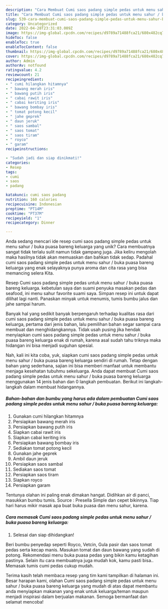 ```yaml
---
description: "Cara Membuat Cumi saos padang simple pedas untuk menu sahur / buka puasa bareng keluarga yang Enak"
title: "Cara Membuat Cumi saos padang simple pedas untuk menu sahur / buka puasa bareng keluarga yang Enak"
slug: 539-cara-membuat-cumi-saos-padang-simple-pedas-untuk-menu-sahur-buka-puasa-bareng-keluarga-yang-enak
category: Uncategorized
date: 2022-04-28T23:31:03.009Z
image: https://img-global.cpcdn.com/recipes/d9789a71488fca21/680x482cq70/cumi-saos-padang-simple-pedas-untuk-menu-sahur-buka-puasa-bareng-keluarga-foto-resep-utama.jpg
hideToc: false
enableToc: true
enableTocContent: false
thumbnail: https://img-global.cpcdn.com/recipes/d9789a71488fca21/680x482cq70/cumi-saos-padang-simple-pedas-untuk-menu-sahur-buka-puasa-bareng-keluarga-foto-resep-utama.jpg
cover: https://img-global.cpcdn.com/recipes/d9789a71488fca21/680x482cq70/cumi-saos-padang-simple-pedas-untuk-menu-sahur-buka-puasa-bareng-keluarga-foto-resep-utama.jpg
author: Admin
authorAv: notfound
ratingvalue: 4.2
reviewcount: 21
recipeingredient:
- " cumi hilangkan hitamnya"
- " bawang merah iris"
- " bawang putih iris"
- " cabai rawit iris"
- " cabai keriting iris"
- " bawang bombay iris"
- " tomat potong kecil"
- " jahe geprek"
- " daun jeruk"
- " saos sambal"
- " saos tomat"
- " saos tiram"
- " royco"
- " garam"
recipeinstructions:

- "Sudah jadi dan siap dinikmati!"
categories:
- Resep
tags:
- cumi
- saos
- padang

katakunci: cumi saos padang 
nutrition: 160 calories
recipecuisine: Indonesian
preptime: "PT14M"
cooktime: "PT37M"
recipeyield: "1"
recipecategory: Dinner

---
```





Anda sedang mencari ide resep cumi saos padang simple pedas untuk menu sahur / buka puasa bareng keluarga yang unik? Cara membuatnya sangat tidak terlalu sulit namun tidak gampang juga. Jika keliru mengolah maka hasilnya tidak akan memuaskan dan bahkan tidak sedap. Padahal cumi saos padang simple pedas untuk menu sahur / buka puasa bareng keluarga yang enak selayaknya punya aroma dan cita rasa yang bisa memancing selera Kita.





Resep Cumi saos padang simple pedas untuk menu sahur / buka puasa bareng keluarga. kebetulan saya dan suami penyuka masakan pedas dan seafood, ini menu sahur favorite suami saya. Simpan resep ini untuk dapat dilihat lagi nanti. Panaskan minyak untuk menumis, tumis bumbu jalus dan jahe sampai harum.

Banyak hal yang sedikit banyak berpengaruh terhadap kualitas rasa dari cumi saos padang simple pedas untuk menu sahur / buka puasa bareng keluarga, pertama dari jenis bahan, lalu pemilihan bahan segar sampai cara membuat dan menghidangkannya. Tidak usah pusing jika hendak menyiapkan cumi saos padang simple pedas untuk menu sahur / buka puasa bareng keluarga enak di rumah, karena asal sudah tahu triknya maka hidangan ini bisa menjadi suguhan spesial.






Nah, kali ini kita coba, yuk, siapkan cumi saos padang simple pedas untuk menu sahur / buka puasa bareng keluarga sendiri di rumah. Tetap dengan bahan yang sederhana, sajian ini bisa memberi manfaat untuk membantu menjaga kesehatan tubuhmu sekeluarga. Anda dapat membuat Cumi saos padang simple pedas untuk menu sahur / buka puasa bareng keluarga menggunakan 14 jenis bahan dan 0 langkah pembuatan. Berikut ini langkah-langkah dalam membuat hidangannya.

<!--inarticleads1-->

##### Bahan-bahan dan bumbu yang harus ada dalam pembuatan Cumi saos padang simple pedas untuk menu sahur / buka puasa bareng keluarga:

1. Gunakan  cumi hilangkan hitamnya
1. Persiapkan  bawang merah iris
1. Persiapkan  bawang putih iris
1. Siapkan  cabai rawit iris
1. Siapkan  cabai keriting iris
1. Persiapkan  bawang bombay iris
1. Sediakan  tomat potong kecil
1. Gunakan  jahe geprek
1. Ambil  daun jeruk
1. Persiapkan  saos sambal
1. Sediakan  saos tomat
1. Persiapkan  saos tiram
1. Siapkan  royco
1. Persiapkan  garam


Tentunya olahan ini paling enak dimakan hangat. Didihkan air di panci, masukkan bumbu tumis. Source : Presella Simple dan cepet bikinnya. Tiap hari harus mikir masak apa buat buka puasa dan menu sahur, karena. 

<!--inarticleads2-->

##### Cara memasak Cumi saos padang simple pedas untuk menu sahur / buka puasa bareng keluarga:


1. Selesai dan siap dihidangkan!

Beri bumbu penyedap seperti Royco, Vetcin, Gula pasir dan saos tomat pedas serta kecap manis. Masukan tomat dan daun bawang yang sudah di potong. Rekomendasi menu buka puasa pedas yang bikin kamu ketagihan pastinya. Selain itu cara membuatnya juga mudah kok, kamu pasti bisa.. Memasak tumis cumi pedas cukup mudah. 

Terima kasih telah membaca resep yang tim kami tampilkan di halaman ini. Besar harapan kami, olahan Cumi saos padang simple pedas untuk menu sahur / buka puasa bareng keluarga yang mudah di atas dapat membantu anda menyiapkan makanan yang enak untuk keluarga/teman maupun menjadi inspirasi dalam berjualan makanan. Semoga bermanfaat dan selamat mencoba!
